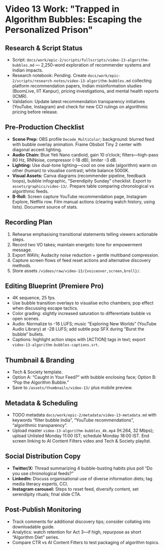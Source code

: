 # Video 13 Work: "Trapped in Algorithm Bubbles: Escaping the Personalized Prison"

## Research & Script Status
- Script: `docs/work/epic-2/scripts/fullscripts/video-13-algorithm-bubbles.md` — 2,250-word exploration of recommender systems and Indian impacts.
- Research notebook: _Pending_. Create `docs/work/epic-2/scripts/research-notes/video-13-algorithm-bubbles.md` collecting platform recommendation papers, Indian misinformation studies (BoomLive, IIT Kanpur), pricing investigations, and mental health reports (ICMR).
- Validation: Update latest recommendation transparency initiatives (YouTube, Instagram) and check for new CCI rulings on algorithmic pricing before release.

## Pre-Production Checklist
- **Scene Prep:** OBS profile `Decode_MultiColor`; background: blurred feed with bubble overlay animation. Frame Obsbot Tiny 2 center with diagonal accent lighting.
- **Audio Chain:** Blue Yeti Nano cardioid, gain 10 o’clock; filters—high-pass 80 Hz, RNNoise, compressor (-18 dB), limiter -3 dB.
- **Lighting:** Use dual-tone lighting—cool on one side (algorithm) warm on other (human) to visualise contrast; white balance 5000K.
- **Visual Assets:** Canva diagrams (recommender pipeline, feedback loops), bubble infographic, “Serendipity Sunday” checklist. Export to `assets/graphics/video-13/`. Prepare table comparing chronological vs algorithmic feeds.
- **B-Roll:** Screen capture YouTube recommendation page, Instagram Explore, Netflix row. Film manual actions (clearing watch history, using lists). Document source of stats.

## Recording Plan
1. Rehearse emphasising transitional statements telling viewers actionable steps.  
2. Record two VO takes; maintain energetic tone for empowerment message.  
3. Export WAVs; Audacity noise reduction + gentle multiband compression.  
4. Capture screen flows of feed reset actions and alternative discovery methods.  
5. Store assets `/videos/raw/video-13/{voiceover,screen,broll}/`.

## Editing Blueprint (Premiere Pro)
- 4K sequence, 25 fps.  
- Use bubble transition overlays to visualise echo chambers; pop effect when discussing escape tactics.  
- Color grading: slightly increased saturation to differentiate bubble vs open scenes.  
- Audio: Normalize to -16 LUFS; music “Exploring New Worlds” (YouTube Audio Library) at -28 LUFS; add subtle pop SFX during “Burst the bubble” bullets.  
- Captions: highlight action steps with [ACTION] tags in text; export `video-13-algorithm-bubbles-captions.srt`.

## Thumbnail & Branding
- Tech & Society template.  
- Option A: “Caught in Your Feed?” with bubble enclosing face; Option B: “Pop the Algorithm Bubble.”  
- Save to `/assets/thumbnails/video-13/` plus mobile preview.

## Metadata & Scheduling
- TODO metadata `docs/work/epic-2/metadata/video-13-metadata.md` with keywords “filter bubble India”, “YouTube recommendations”, “algorithmic transparency”.  
- Upload master `video-13-algorithm-bubbles_4k.mp4` (H.264, 32 Mbps); upload Unlisted Monday 11:00 IST; schedule Monday 18:00 IST. End screen linking to AI Content Filters video and Tech & Society playlist.

## Social Distribution Copy
- **Twitter/X:** Thread summarizing 4 bubble-busting habits plus poll “Do you use chronological feeds?”  
- **LinkedIn:** Discuss organisational use of diverse information diets; tag media literacy experts, CCI.  
- **Instagram carousel:** Steps to reset feed, diversify content, set serendipity rituals; final slide CTA.

## Post-Publish Monitoring
- Track comments for additional discovery tips; consider collating into downloadable guide.  
- Analytics: watch retention for Act 3—if high, repurpose as short “Algorithm Diet” series.  
- Compare CTR vs AI Content Filters to test packaging of algorithm topics.
